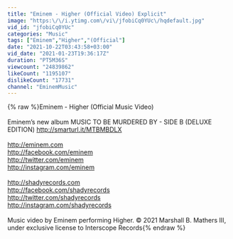 ```yaml
---
title: "Eminem - Higher (Official Video) Explicit"
image: "https:\/\/i.ytimg.com\/vi\/jfobiCq0YUc\/hqdefault.jpg"
vid_id: "jfobiCq0YUc"
categories: "Music"
tags: ["Eminem","Higher","(Official"]
date: "2021-10-22T03:43:58+03:00"
vid_date: "2021-01-23T19:36:17Z"
duration: "PT5M36S"
viewcount: "24839862"
likeCount: "1195107"
dislikeCount: "17731"
channel: "EminemMusic"
---
```

{% raw %}Eminem - Higher (Official Music Video)<br /><br />Eminem’s new album MUSIC TO BE MURDERED BY - SIDE B (DELUXE EDITION) <a rel="nofollow" target="blank" href="http://smarturl.it/MTBMBDLX">http://smarturl.it/MTBMBDLX</a><br /><br /><a rel="nofollow" target="blank" href="http://eminem.com">http://eminem.com</a><br /><a rel="nofollow" target="blank" href="http://facebook.com/eminem">http://facebook.com/eminem</a><br /><a rel="nofollow" target="blank" href="http://twitter.com/eminem">http://twitter.com/eminem</a><br /><a rel="nofollow" target="blank" href="http://instagram.com/eminem">http://instagram.com/eminem</a><br /><br /><a rel="nofollow" target="blank" href="http://shadyrecords.com">http://shadyrecords.com</a><br /><a rel="nofollow" target="blank" href="http://facebook.com/shadyrecords">http://facebook.com/shadyrecords</a><br /><a rel="nofollow" target="blank" href="http://twitter.com/shadyrecords">http://twitter.com/shadyrecords</a><br /><a rel="nofollow" target="blank" href="http://instagram.com/shadyrecords">http://instagram.com/shadyrecords</a><br /><br />Music video by Eminem performing Higher. © 2021 Marshall B. Mathers III, under exclusive license to Interscope Records{% endraw %}
